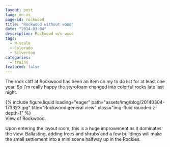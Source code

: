 ```yaml
---
layout: post
lang: en-us
page-id: rockwood
title: "Rockwood without wood"
date: "2014-03-04"
description: Rockwood w/o wood
tags:
  - N-scale
  - Colorado
  - Silverton
categories: 
  - trains
featured: false
---
```


The rock cliff at Rockwood has been an item on my to do list for at least one year. So I'm really happy the styrofoam changed into colorful rocks late last night.

<div class="row">
    <div class="col-sm mt-3 mt-md-0">
        {% include figure.liquid loading="eager" path="assets/img/blog/20140304-173323.jpg" title="Rockwood general view" class="img-fluid rounded z-depth-1" %}
    </div>
</div>
<div class="caption">
    View of Rockwood.
</div>

Upon entering the layout room, this is a huge improvement as it dominates the view.
Ballasting, adding trees and shrubs and a few buildings will make the small settlement
into a mini scene halfway up in the Rockies.
